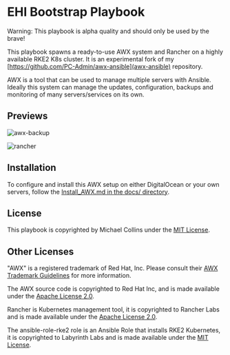 # EHI Bootstrap Playbook

Warning: This playbook is alpha quality and should only be used by the brave!

This playbook spawns a ready-to-use AWX system and Rancher on a highly available RKE2 K8s cluster. It is an experimental fork of my [https://github.com/PC-Admin/awx-ansible](awx-ansible) repository.

AWX is a tool that can be used to manage multiple servers with Ansible.
Ideally this system can manage the updates, configuration, backups and monitoring of many servers/services on its own. 


## Previews

![awx-backup](https://user-images.githubusercontent.com/29645145/213112337-e79c990a-909a-454d-91ae-ee23353478c8.jpg)

![rancher](https://user-images.githubusercontent.com/29645145/213112353-7ab20285-2ca1-44ed-8da4-ea044b8fa5a4.jpg)


## Installation

To configure and install this AWX setup on either DigitalOcean or your own servers, follow the [Install_AWX.md in the docs/ directory](docs/Install_AWX.md).


## License

This playbook is copyrighted by Michael Collins under the [MIT License](licenses/MIT_License_Michael_Collins.txt).


## Other Licenses

"AWX" is a registered trademark of Red Hat, Inc. Please consult their [AWX Trademark Guidelines](https://github.com/ansible/awx-logos/blob/master/TRADEMARKS.md) for more information.

The AWX source code is copyrighted to Red Hat Inc, and is made available under the [Apache License 2.0](https://github.com/ansible/awx/blob/devel/LICENSE.md).

Rancher is Kubernetes management tool, it is copyrighted to Rancher Labs and is made available under the [Apache License 2.0](https://github.com/rancher/rancher/blob/release/v2.7/LICENSE).

The ansible-role-rke2 role is an Ansible Role that installs RKE2 Kubernetes, it is copyrighted to Labyrinth Labs and is made available under the [MIT License](https://github.com/lablabs/ansible-role-rke2/blob/main/LICENSE).